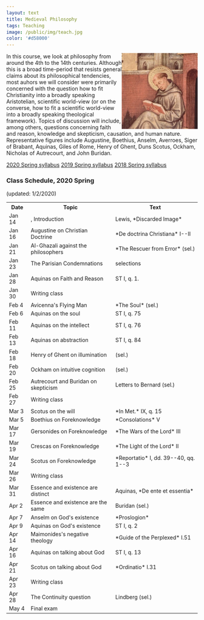 ```yaml
---
layout: text
title: Medieval Philosophy
tags: Teaching
image: /public/img/teach.jpg
color: '#d58000'
---
```


<img class="img-single" align="right" src="/public/img/medieval.jpg" width="200">

In this course, we look at philosophy from around the 4th to the 14th centuries. Although this is a broad time-period that resists general claims about its philosophical tendencies, most auhors we will consider were primarily concerned with the question how to fit Christianity into a broadly speaking Aristotelian, scientific world-view (or on the converse, how to fit a scientific world-view into a broadly speaking theological framework). Topics of discussion will include, among others, questions concerning faith and reason, knowledge and skepticism, causation, and human nature. Representative figures include Augustine, Boethius, Anselm, Averroes, Siger of Brabant, Aquinas, Giles of Rome, Henry of Ghent, Duns Scotus, Ockham, Nicholas of Autrecourt, and John Buridan.



<a href="http://zitavtoth.com/2_teaching/Medieval/Medieval2020.pdf">2020 Spring syllabus</a>
<a href="http://zitavtoth.com/2_teaching/Medieval/Medieval2019.pdf">2019 Spring syllabus</a>
<a href="http://zitavtoth.com/2_teaching/Medieval/Medieval2018.pdf">2018 Spring syllabus</a><br>



### Class Schedule, 2020 Spring
(updated: 1/2/2020)


<table>
  <tr>
    <th>Date</th>
    <th>Topic</th>
		<th> Text</th>
  </tr>
  <tr>
    <td>Jan 14</td>
		<td>, Introduction</td>
		<td>Lewis, *Discarded Image*</td>
  </tr>
  <tr>
    <td>Jan 16</td>
		<td>Augustine on Christian Doctrine</td>
		<td>*De doctrina Christiana* I--II</td>
  </tr>
	<tr>
		<td>Jan 21</td>
		<td>Al-Ghazali against the philosophers</td>
		<td>*The Rescuer from Error* (sel.)</td>
</tr>
	<tr>
    <td>Jan 23</td>
		<td>The Parisian Condemnations</td>
		<td>selections</td>
</tr>
	<tr>
    <td>Jan 28</td>
		<td>Aquinas on Faith and Reason</td>
		<td>ST I, q. 1.</td>
</tr>
	<tr>
    <td>Jan 30</td>
		<td>Writing class</td>
		<td></td>
</tr>
	<tr>
    <td>Feb 4</td>
		<td>Avicenna's Flying Man</td>
		<td>*The Soul* (sel.)</td>
</tr>
	<tr>
    <td>Feb 6</td>
		<td>Aquinas on the soul</td>
		<td>ST I, q. 75</td>
  </tr>
	<tr>
		<td>Feb 11</td>
		<td>Aquinas on the intellect</td>
		<td>ST I, q. 76</td>
</tr>
	<tr>
		<td>Feb 13</td>
		<td>Aquinas on abstraction</td>
		<td>ST I, q. 84</td>
</tr>
	<tr>
		<td>Feb 18</td>
		<td>Henry of Ghent on illumination</td>
		<td>(sel.)</td>
</tr>
	<tr>
    <td>Feb 20</td>
		<td> Ockham on intuitive cognition</td>
		<td>(sel.)</td>
</tr>
	<tr>
		<td>Feb 25</td>
		<td> Autrecourt and Buridan on skepticism</td>
		<td>Letters to Bernard (sel.)</td>
</tr>
	<tr>
		<td>Feb 27</td>
		<td>Writing class </td>
		<td></td>
</tr>
	<tr>
		<td>Mar 3</td>
		<td>Scotus on the will</td>
		<td>*In Met.* IX, q. 15</td>
</tr>
	<tr>
		<td>Mar 5</td>
		<td>Boethius on Foreknowledge</td>
		<td>*Consolations* V</td>
</tr>
	<tr>
		<td>Mar 17</td>
		<td> Gersonides on Foreknowledge</td>
		<td>*The Wars of the Lord* III</td>
	</tr>
	<tr>
		<td>Mar 19</td>
		<td>Crescas on Foreknowledge</td>
		<td>*The Light of the Lord* II</td>
</tr>
	<tr>
		<td>Mar 24</td>
		<td> Scotus on Foreknowledge </td>
		<td> *Reportatio* I, dd. 39--40, qq. 1--3</td>
	</tr>
	<tr>
    <td>Mar 26</td>
		<td> Writing class</td>
		<td></td>
</tr>
	<tr>
		<td>Mar 31</td>
		<td> Essence and existence are distinct</td>
		<td>Aquinas, *De ente et essentia*</td>
	</tr>
	<tr>
		<td>Apr 2</td>
		<td>Essence and existence are the same</td>
		<td>Buridan (sel.)</td>
</tr>
	<tr>
		<td>Apr 7</td>
		<td>Anselm on God's existence</td>
		<td>*Proslogion*</td>
	</tr>
	<tr>
		<td>Apr 9</td>
		<td>Aquinas on God's existence</td>
		<td>ST I, q. 2</td>
</tr>
	<tr>
		<td>Apr 14</td>
		<td>Maimonides's negative theology</td>
		<td>*Guide of the Perplexed* I.51</td>
</tr>
	<tr>
		<td>Apr 16</td>
		<td>Aquinas on talking about God</td>
		<td>ST I, q. 13</td>
	</tr>
	<tr>
		<td>Apr 21</td>
		<td>Scotus on talking about God</td>
		<td>*Ordinatio* I.31</td>
</tr>
	<tr>
		<td>Apr 23</td>
		<td> Writing class</td>
		<td></td>
</tr>
	<tr>
		<td>Apr 28</td>
		<td>The Continuity question</td>
		<td>Lindberg (sel.)</td>
</tr>
	<tr>
		<td>May 4</td>
		<td>Final exam</td>
		<td></td>
	</tr>
	</table>
